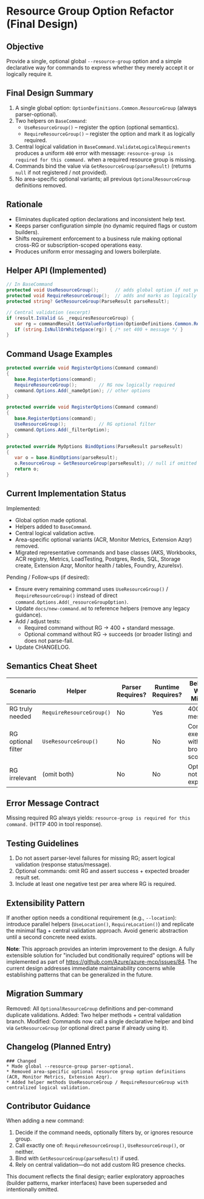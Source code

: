 # Resource Group Option Refactor (Final Design)

## Objective
Provide a single, optional global `--resource-group` option and a simple declarative way for commands to express whether they merely accept it or logically require it.

## Final Design Summary
1. A single global option: `OptionDefinitions.Common.ResourceGroup` (always parser-optional).
2. Two helpers on `BaseCommand`:
   * `UseResourceGroup()` – register the option (optional semantics).
   * `RequireResourceGroup()` – register the option and mark it as logically required.
3. Central logical validation in `BaseCommand.ValidateLogicalRequirements` produces a uniform `400` error with message: `resource-group is required for this command.` when a required resource group is missing.
4. Commands bind the value via `GetResourceGroup(parseResult)` (returns `null` if not registered / not provided).
5. No area-specific optional variants; all previous `OptionalResourceGroup` definitions removed.

## Rationale
* Eliminates duplicated option declarations and inconsistent help text.
* Keeps parser configuration simple (no dynamic required flags or custom builders).
* Shifts requirement enforcement to a business rule making optional cross-RG or subscription-scoped operations easy.
* Produces uniform error messaging and lowers boilerplate.

## Helper API (Implemented)
```csharp
// In BaseCommand
protected void UseResourceGroup();      // adds global option if not yet added
protected void RequireResourceGroup();  // adds and marks as logically required
protected string? GetResourceGroup(ParseResult parseResult);

// Central validation (excerpt)
if (result.IsValid && _requiresResourceGroup) {
   var rg = commandResult.GetValueForOption(OptionDefinitions.Common.ResourceGroup);
   if (string.IsNullOrWhiteSpace(rg)) { /* set 400 + message */ }
}
```

## Command Usage Examples
```csharp
protected override void RegisterOptions(Command command)
{
   base.RegisterOptions(command);
   RequireResourceGroup();        // RG now logically required
   command.Options.Add(_nameOption); // other options
}

protected override void RegisterOptions(Command command)
{
   base.RegisterOptions(command);
   UseResourceGroup();            // RG optional filter
   command.Options.Add(_filterOption);
}

protected override MyOptions BindOptions(ParseResult parseResult)
{
   var o = base.BindOptions(parseResult);
   o.ResourceGroup = GetResourceGroup(parseResult); // null if omitted / not used
   return o;
}
```

## Current Implementation Status
Implemented:
* Global option made optional.
* Helpers added to `BaseCommand`.
* Central logical validation active.
* Area-specific optional variants (ACR, Monitor Metrics, Extension Azqr) removed.
* Migrated representative commands and base classes (AKS, Workbooks, ACR registry, Metrics, LoadTesting, Postgres, Redis, SQL, Storage create, Extension Azqr, Monitor health / tables, Foundry, AzureIsv).

Pending / Follow‑ups (if desired):
* Ensure every remaining command uses `UseResourceGroup()` / `RequireResourceGroup()` instead of direct `command.Options.Add(_resourceGroupOption)`.
* Update `docs/new-command.md` to reference helpers (remove any legacy guidance).
* Add / adjust tests:
  - Required command without RG -> 400 + standard message.
  - Optional command without RG -> succeeds (or broader listing) and does not parse-fail.
* Update CHANGELOG.

## Semantics Cheat Sheet
| Scenario | Helper | Parser Requires? | Runtime Requires? | Behavior When Missing |
|----------|--------|------------------|-------------------|-----------------------|
| RG truly needed | `RequireResourceGroup()` | No | Yes | 400 + message |
| RG optional filter | `UseResourceGroup()` | No | No | Command executes with broader scope |
| RG irrelevant | (omit both) | No | No | Option not exposed |

## Error Message Contract
Missing required RG always yields: `resource-group is required for this command.` (HTTP 400 in tool response).

## Testing Guidelines
1. Do not assert parser-level failures for missing RG; assert logical validation (response status/message).
2. Optional commands: omit RG and assert success + expected broader result set.
3. Include at least one negative test per area where RG is required.

## Extensibility Pattern
If another option needs a conditional requirement (e.g., `--location`): introduce parallel helpers (`UseLocation()`, `RequireLocation()`) and replicate the minimal flag + central validation approach. Avoid generic abstraction until a second concrete need exists.

**Note**: This approach provides an interim improvement to the design. A fully extensible solution for "included but conditionally required" options will be implemented as part of https://github.com/Azure/azure-mcp/issues/84. The current design addresses immediate maintainability concerns while establishing patterns that can be generalized in the future.

## Migration Summary
Removed: All `OptionalResourceGroup` definitions and per-command duplicate validations.
Added: Two helper methods + central validation branch.
Modified: Commands now call a single declarative helper and bind via `GetResourceGroup` (or optional direct parse if already using it).

## Changelog (Planned Entry)
```
### Changed
* Made global --resource-group parser-optional.
* Removed area-specific optional resource group option definitions (ACR, Monitor Metrics, Extension Azqr).
* Added helper methods UseResourceGroup / RequireResourceGroup with centralized logical validation.
```

## Contributor Guidance
When adding a new command:
1. Decide if the command needs, optionally filters by, or ignores resource group.
2. Call exactly one of: `RequireResourceGroup()`, `UseResourceGroup()`, or neither.
3. Bind with `GetResourceGroup(parseResult)` if used.
4. Rely on central validation—do not add custom RG presence checks.

This document reflects the final design; earlier exploratory approaches (builder patterns, marker interfaces) have been superseded and intentionally omitted.
